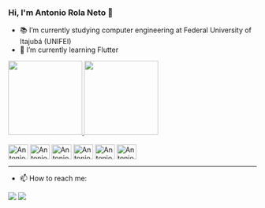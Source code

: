 ### Hi, I'm Antonio Rola Neto 👋

- 📚 I’m currently studying computer engineering at Federal University of Itajubá (UNIFEI)
- 🌱 I’m currently learning Flutter

<div>
  <a href="https://github.com/AntonioRNeto216">
  <img height="150em" src="https://github-readme-stats.vercel.app/api?username=AntonioRNeto216&show_icons=true&theme=merko&include_all_commits=true&count_private=true"/>
  <img height="150em" src="https://github-readme-stats.vercel.app/api/top-langs/?username=AntonioRNeto216&layout=compact&langs_count=7&theme=merko"/></a>
</div>

<div style="display: inline_block"><br>
 <img align="center" alt="Antonio-Flutter" height="30" width="40" src="https://cdn.jsdelivr.net/gh/devicons/devicon/icons/flutter/flutter-original.svg">
 <img align="center" alt="Antonio-Python" height="30" width="40" src="https://cdn.jsdelivr.net/gh/devicons/devicon/icons/python/python-original.svg">
 <img align="center" alt="Antonio-Python" height="30" width="40" src="https://cdn.jsdelivr.net/gh/devicons/devicon/icons/django/django-original.svg">
 <img align="center" alt="Antonio-C#" height="30" width="40" src="https://cdn.jsdelivr.net/gh/devicons/devicon/icons/csharp/csharp-original.svg">
 <img align="center" alt="Antonio-C++" height="30" width="40" src="https://cdn.jsdelivr.net/gh/devicons/devicon/icons/cplusplus/cplusplus-original.svg">
 <img align="center" alt="Antonio-Figma" height="30" width="40" src="https://cdn.jsdelivr.net/gh/devicons/devicon/icons/figma/figma-original.svg">
</div>
<hr/>

- 📫 How to reach me:

<div> 
<!--   <a href="https://instagram.com/" target="_blank"><img src="https://img.shields.io/badge/-Instagram-%23E4405F?style=for-the-badge&logo=instagram&logoColor=white" target="_blank"></a> -->
  <a href = "mailto:antoniorolaneto216@gmail.com"><img src="https://img.shields.io/badge/-Gmail-%23333?style=for-the-badge&logo=gmail&logoColor=white" target="_blank"></a>
  <a href="https://www.linkedin.com/in/antonio-rola-neto-1a55711b9/" target="_blank"><img src="https://img.shields.io/badge/-LinkedIn-%230077B5?style=for-the-badge&logo=linkedin&logoColor=white" target="_blank"></a> 
</div>
